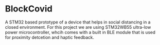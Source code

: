 # BlockCovid
A STM32 based prototype of a device that helps in social distancing in a closed environment.
For this project we are using STM32WB55 ultra-low power microcontroller, whcih comes with a built in BLE module that is used for 
proximity detcetion and haptic feedback.

